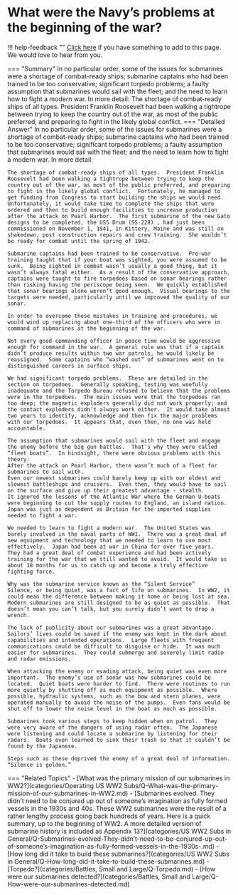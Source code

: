 # What were the Navy’s problems at the beginning of the war?

!!! help-feedback ""
    [Click here](https://replace.md) if you have something to add to this page. We would love to hear from you.

=== "Summary"
    In no particular order, some of the issues for submarines were a shortage of combat-ready ships; submarine captains who had been trained to be too conservative; significant torpedo problems; a faulty assumption that submarines would sail with the fleet; and the need to learn how to fight a modern war. In more detail: The shortage of combat-ready ships of all types. President Franklin Roosevelt had been walking a tightrope between trying to keep the country out of the war, as most of the public preferred, and preparing to fight in the likely global conflict.
=== "Detailed Answer"
    In no particular order, some of the issues for submarines were a shortage of combat-ready ships; submarine captains who had been trained to be too conservative; significant torpedo problems; a faulty assumption that submarines would sail with the fleet; and the need to learn how to fight a modern war.  In more detail:

    The shortage of combat-ready ships of all types.  President Franklin Roosevelt had been walking a tightrope between trying to keep the country out of the war, as most of the public preferred, and preparing to fight in the likely global conflict.  Fortunately, he managed to get funding from Congress to start building the ships we would need.  Unfortunately, it would take time to complete the ships that were ordered and then to build enough facilities to increase production after the attack on Pearl Harbor.  The first submarine of the new Gato designs to be completed, the USS Drum (SS-228) , had just been commissioned on November 1, 1941, in Kittery, Maine and was still on shakedown, post construction repairs and crew training.  She wouldn’t be ready for combat until the spring of 1942.

    Submarine captains had been trained to be conservative.  Pre-war training taught that if your boat was sighted, you were assumed to be sunk.  Being sighted in combat wasn’t usually a good thing, but it wasn’t always fatal either.  As a result of the conservative approach, captains were taught to fire torpedoes based on sonar bearings rather than risking having the periscope being seen.  We quickly established that sonar bearings alone weren’t good enough.  Visual bearings to the targets were needed, particularly until we improved the quality of our sonar.

    In order to overcome these mistakes in training and procedures, we would wind up replacing about one-third of the officers who were in command of submarines at the beginning of the war.

    Not every good commanding officer in peace time would be aggressive enough for command in the war.  A general rule was that if a captain didn’t produce results within two war patrols, he would likely be reassigned.  Some captains who “washed out” of submarines went on to distinguished careers in surface ships.

    We had significant torpedo problems.  These are detailed in the section on torpedoes.  Generally speaking, testing was woefully inadequate and the Torpedo Bureau refused to believe that the problems were in the torpedoes.  The main issues were that the torpedoes ran too deep; the magnetic exploders generally did not work properly; and the contact exploders didn’t always work either.  It would take almost two years to identify, acknowledge and then fix the major problems with our torpedoes.  It appears that, even then, no one was held accountable.

    The assumption that submarines would sail with the fleet and engage the enemy before the big gun battles.  That’s why they were called “fleet boats”.  In hindsight, there were obvious problems with this theory:
    After the attack on Pearl Harbor, there wasn’t much of a fleet for submarines to sail with.
    Even our newest submarines could barely keep up with our oldest and slowest battleships and cruisers.  Even then, they would have to sail on the surface and give up their greatest advantage - stealth.
    It ignored the lessons of the Atlantic War where the German U-boats were beginning to cut the supply routes to England, an island nation.  Japan was just as dependent as Britain for the imported supplies needed to fight a war.

    We needed to learn to fight a modern war.  The United States was barely involved in the naval parts of WW1.  There was a great deal of new equipment and technology that we needed to learn to use most effectively.  Japan had been at war in China for over five years.  They had a great deal of combat experience and had been actively training for the war that we still wanted to avoid.  It would take us about 18 months for us to catch up and become a truly effective fighting force.

    Why was the submarine service known as the “Silent Service”
    Silence, or being quiet, was a fact of life on submarines.  In WW2, it could mean the difference between making it home or being lost at sea.  Modern submarines are still designed to be as quiet as possible.  That doesn’t mean you can’t talk, but you surely didn’t want to drop a wrench.

    The lack of publicity about our submarines was a great advantage.  Sailors’ lives could be saved if the enemy was kept in the dark about capabilities and intended operations.  Large fleets with frequent communications could be difficult to disguise or hide.  It was much easier for submarines.  They could submerge and severely limit radio and radar emissions.

    When attacking the enemy or evading attack, being quiet was even more important.  The enemy’s use of sonar was how submarines could be located.  Quiet boats were harder to find.  There were routines to run more quietly by shutting off as much equipment as possible.  Where possible, hydraulic systems, such as the bow and stern planes, were operated manually to avoid the noise of the pumps.  Even fans would be shut off to lower the noise level in the boat as much as possible.

    Submarines took various steps to keep hidden when on patrol.  They were very aware of the dangers of using radar often.  The Japanese were listening and could locate a submarine by listening for their radars.  Boats even learned to sink their trash so that it couldn’t be found by the Japanese.

    Steps such as these deprived the enemy of a great deal of information.  “Silence is golden.”
=== "Related Topics"
    - [What was the primary mission of our submarines in WW2?](categories/Operating US WW2 Subs/Q-What-was-the-primary-mission-of-our-submarines-in-WW2.md)
    - [Submarines evolved.  They didn’t need to be conjured up out of someone’s imagination as fully formed vessels in the 1930s and 40s.  These WW2 submarines were the result of a rather lengthy process going back hundreds of years.  Here is a quick summary, up to the beginning of WW2.  A more detailed version of submarine history is included as Appendix 13?](categories/US WW2 Subs in General/Q-Submarines-evolved-They-didn’t-need-to-be-conjured-up-out-of-someone’s-imagination-as-fully-formed-vessels-in-the-1930s-.md)
    - [How long did it take to build these submarines?](categories/US WW2 Subs in General/Q-How-long-did-it-take-to-build-these-submarines.md)
    - [Torpedo?](categories/Battles, Small and Large/Q-Torpedo.md)
    - [How were our submarines detected?](categories/Battles, Small and Large/Q-How-were-our-submarines-detected.md)
